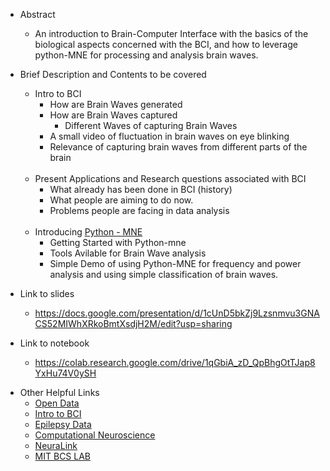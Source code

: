 - Abstract
  - An introduction to Brain-Computer Interface with the basics of the biological aspects concerned with the BCI, and how to leverage python-MNE for processing and analysis brain waves.


- Brief Description and Contents to be covered
  - Intro to BCI
    - How are Brain Waves generated
    - How are Brain Waves captured
      - Different Waves of capturing Brain Waves
    - A small video of fluctuation in brain waves on eye blinking
    - Relevance of capturing brain waves from different parts of the brain<br><br>
  - Present Applications and Research questions associated with BCI
    - What already has been done in BCI (history)
    - What people are aiming to do now.
    - Problems people are facing in data analysis<br><br>
  - Introducing [Python - MNE](https://www.nmr.mgh.harvard.edu/mne/stable/index.html)
    - Getting Started with Python-mne
    - Tools Avilable for Brain Wave analysis
    - Simple Demo of using Python-MNE for frequency and power analysis and using simple classification of brain waves.


- Link to slides
  - https://docs.google.com/presentation/d/1cUnD5bkZj9Lzsnmvu3GNACS52MIWhXRkoBmtXsdjH2M/edit?usp=sharing


- Link to notebook
  - https://colab.research.google.com/drive/1qGbiA_zD_QpBhgOtTJap8YxHu74V0ySH


* Other Helpful Links
  - [Open Data](https://www.kaggle.com/c/seizure-prediction/discussion/10989#58531)
  - [Intro to BCI](https://towardsdatascience.com/a-beginners-guide-to-brain-computer-interface-and-convolutional-neural-networks-9f35bd4af948)
  - [Epilepsy Data](https://www.kaggle.com/c/seizure-prediction/data)
  - [Computational Neuroscience](https://towardsdatascience.com/a-brief-introduction-to-computational-neuroscience-part-1-42171791f613)
  - [NeuraLink](https://www.neuralink.com)
  - [MIT BCS LAB](https://bcs.mit.edu)
